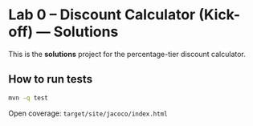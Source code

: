# Lab 0 – Discount Calculator (Kick-off) — Solutions

This is the **solutions** project for the percentage-tier discount calculator.

## How to run tests
```bash
mvn -q test
```
Open coverage: `target/site/jacoco/index.html`
